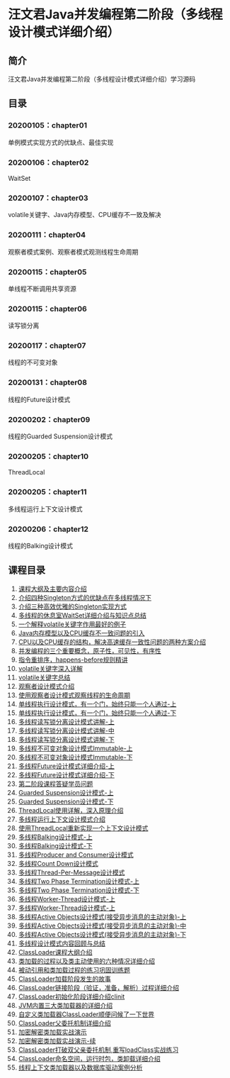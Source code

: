 # 汪文君Java并发编程第二阶段（多线程设计模式详细介绍）

## 简介
汪文君Java并发编程第二阶段（多线程设计模式详细介绍）学习源码

## 目录

### 20200105：chapter01
单例模式实现方式的优缺点、最佳实现

### 20200106：chapter02
WaitSet

### 20200107：chapter03
volatile关键字、Java内存模型、CPU缓存不一致及解决

### 20200111：chapter04
观察者模式案例、观察者模式观测线程生命周期

### 20200115：chapter05
单线程不断调用共享资源

### 20200115：chapter06
读写锁分离

### 20200117：chapter07
线程的不可变对象

### 20200131：chapter08
线程的Future设计模式

### 20200202：chapter09
线程的Guarded Suspension设计模式

### 20200205：chapter10
ThreadLocal

### 20200205：chapter11
多线程运行上下文设计模式

### 20200206：chapter12
线程的Balking设计模式

## 课程目录
1. [课程大纲及主要内容介绍]()
2. [介绍四种Singleton方式的优缺点在多线程情况下]()
3. [介绍三种高效优雅的Singleton实现方式]()
4. [多线程的休息室WaitSet详细介绍与知识点总结]()
5. [一个解释volatile关键字作用最好的例子]()
6. [Java内存模型以及CPU缓存不一致问题的引入]()
7. [CPU以及CPU缓存的结构，解决高速缓存一致性问题的两种方案介绍]()
8. [并发编程的三个重要概念，原子性，可见性，有序性]()
9. [指令重排序，happens-before规则精讲]()
10. [volatile关键字深入详解]()
11. [volatile关键字总结]()
12. [观察者设计模式介绍]()
13. [使用观察者设计模式观察线程的生命周期]()
14. [单线程执行设计模式，有一个门，始终只能一个人通过-上]()
15. [单线程执行设计模式，有一个门，始终只能一个人通过-下]()
16. [多线程读写锁分离设计模式讲解-上]()
17. [多线程读写锁分离设计模式讲解-中]()
18. [多线程读写锁分离设计模式讲解-下]()
19. [多线程不可变对象设计模式Immutable-上]()
20. [多线程不可变对象设计模式Immutable-下]()
21. [多线程Future设计模式详细介绍-上]()
22. [多线程Future设计模式详细介绍-下]()
23. [第二阶段课程答疑学员问题]()
24. [Guarded Suspension设计模式-上]()
25. [Guarded Suspension设计模式-下]()
26. [ThreadLocal使用详解，深入原理介绍]()
27. [多线程运行上下文设计模式介绍]()
28. [使用ThreadLocal重新实现一个上下文设计模式]()
29. [多线程Balking设计模式-上]()
30. [多线程Balking设计模式-下]()
31. [多线程Producer and Consumer设计模式]()
32. [多线程Count Down设计模式]()
33. [多线程Thread-Per-Message设计模式]()
34. [多线程Two Phase Termination设计模式-上]()
35. [多线程Two Phase Termination设计模式-下]()
36. [多线程Worker-Thread设计模式-上]()
37. [多线程Worker-Thread设计模式-上]()
38. [多线程Active Objects设计模式(接受异步消息的主动对象)-上]()
39. [多线程Active Objects设计模式(接受异步消息的主动对象)-中]()
40. [多线程Active Objects设计模式(接受异步消息的主动对象)-下]()
41. [多线程设计模式内容回顾与总结]()
42. [ClassLoader课程大纲介绍]()
43. [类加载的过程以及类主动使用的六种情况详细介绍]()
44. [被动引用和类加载过程的练习巩固训练题]()
45. [ClassLoader加载阶段发生的故事]()
46. [ClassLoader链接阶段（验证，准备，解析）过程详细介绍]()
47. [ClassLoader初始化阶段详细介绍clinit]()
48. [JVM内置三大类加载器的详细介绍]()
49. [自定义类加载器ClassLoader顺便问候了一下世界]()
50. [ClassLoader父委托机制详细介绍]()
51. [加密解密类加载实战演示]()
52. [加密解密类加载实战演示-续]()
53. [ClassLoader打破双父亲委托机制,重写loadClass实战练习]()
54. [ClassLoader命名空间，运行时包，类卸载详细介绍]()
55. [线程上下文类加载器以及数据库驱动案例分析]()